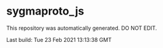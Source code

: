 # sygmaproto_js
This repository was automatically generated. DO NOT EDIT. 

Last build: Tue 23 Feb 2021 13:13:38 GMT
